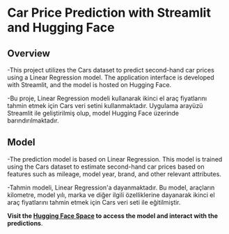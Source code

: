 # Car Price Prediction with Streamlit and Hugging Face

## Overview
-This project utilizes the Cars dataset to predict second-hand car prices using a Linear Regression model. The application interface is developed with Streamlit, and the model is hosted on Hugging Face.

-Bu proje, Linear Regression modeli kullanarak ikinci el araç fiyatlarını tahmin etmek için Cars veri setini kullanmaktadır. Uygulama arayüzü Streamlit ile geliştirilmiş olup, model Hugging Face üzerinde barındırılmaktadır.


## Model
-The prediction model is based on Linear Regression. This model is trained using the Cars dataset to estimate second-hand car prices based on features such as mileage, model year, brand, and other relevant attributes.

-Tahmin modeli, Linear Regression'a dayanmaktadır. Bu model, araçların kilometre, model yılı, marka ve diğer ilgili  özelliklerine dayanarak ikinci el araç fiyatlarını tahmin etmek için Cars veri seti ile eğitilmiştir.








**Visit the [Hugging Face Space](https://huggingface.co/spaces/kerimbirtem/Car_price_predict) to access the model and interact with the predictions**.

